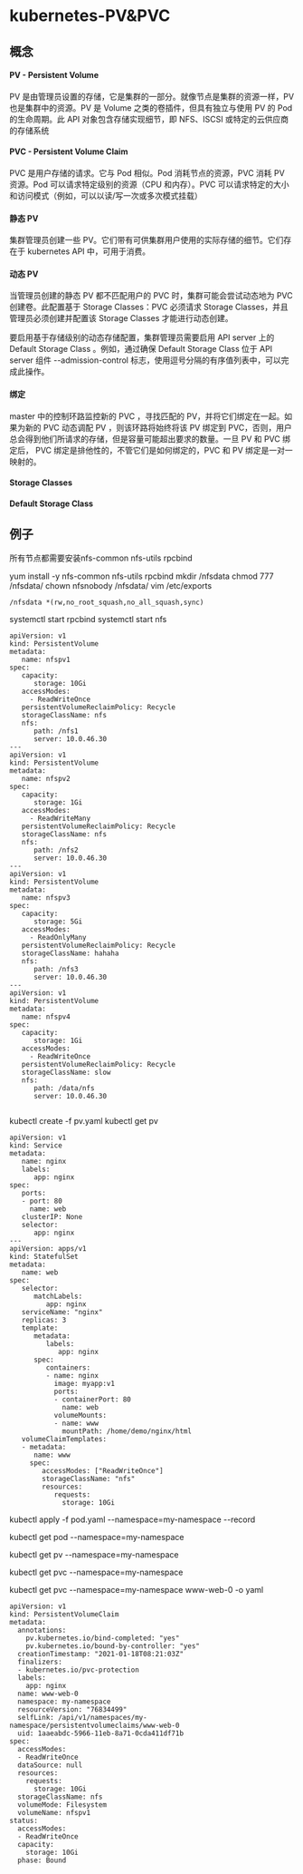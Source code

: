 # kubernetes-PV&PVC

## 概念

#### PV - Persistent Volume 
PV 是由管理员设置的存储，它是集群的一部分。就像节点是集群的资源一样，PV 也是集群中的资源。PV 是 Volume 之类的卷插件，但具有独立与使用 PV 的 Pod 的生命周期。此 API 对象包含存储实现细节，即 NFS、ISCSI 或特定的云供应商的存储系统

#### PVC - Persistent Volume Claim
PVC 是用户存储的请求。它与 Pod 相似。Pod 消耗节点的资源，PVC 消耗 PV 资源。Pod 可以请求特定级别的资源（CPU 和内存）。PVC 可以请求特定的大小和访问模式（例如，可以以读/写一次或多次模式挂载）

#### 静态 PV
集群管理员创建一些 PV。它们带有可供集群用户使用的实际存储的细节。它们存在于 kubernetes API 中，可用于消费。

#### 动态 PV
当管理员创建的静态 PV 都不匹配用户的 PVC 时，集群可能会尝试动态地为 PVC 创建卷。此配置基于 Storage Classes：PVC 必须请求 Storage Classes，并且管理员必须创建并配置该 Storage Classes 才能进行动态创建。

要启用基于存储级别的动态存储配置，集群管理员需要启用 API server 上的 Default Storage Class 。例如，通过确保 Default Storage Class 位于 API server 组件 --admission-control 标志，使用逗号分隔的有序值列表中，可以完成此操作。

#### 绑定
master 中的控制环路监控新的 PVC ，寻找匹配的 PV，并将它们绑定在一起。如果为新的 PVC 动态调配 PV ，则该环路将始终将该 PV 绑定到 PVC，否则，用户总会得到他们所请求的存储，但是容量可能超出要求的数量。一旦 PV 和 PVC 绑定后， PVC 绑定是排他性的，不管它们是如何绑定的，PVC 和 PV 绑定是一对一映射的。

####  Storage Classes

####  Default Storage Class



## 例子

所有节点都需要安装nfs-common nfs-utils rpcbind

yum install -y nfs-common nfs-utils rpcbind
mkdir /nfsdata
chmod 777 /nfsdata/
chown nfsnobody /nfsdata/
vim  /etc/exports
```
/nfsdata *(rw,no_root_squash,no_all_squash,sync)
```
systemctl start rpcbind
systemctl start nfs




```
apiVersion: v1
kind: PersistentVolume
metadata:
   name: nfspv1
spec:
   capacity:
      storage: 10Gi
   accessModes:
     - ReadWriteOnce
   persistentVolumeReclaimPolicy: Recycle
   storageClassName: nfs
   nfs:
      path: /nfs1
      server: 10.0.46.30
---
apiVersion: v1
kind: PersistentVolume
metadata:
   name: nfspv2
spec:
   capacity:
      storage: 1Gi
   accessModes:
     - ReadWriteMany
   persistentVolumeReclaimPolicy: Recycle
   storageClassName: nfs
   nfs:
      path: /nfs2
      server: 10.0.46.30
---
apiVersion: v1
kind: PersistentVolume
metadata:
   name: nfspv3
spec:
   capacity:
      storage: 5Gi
   accessModes:
     - ReadOnlyMany
   persistentVolumeReclaimPolicy: Recycle
   storageClassName: hahaha
   nfs:
      path: /nfs3
      server: 10.0.46.30
---
apiVersion: v1
kind: PersistentVolume
metadata:
   name: nfspv4
spec:
   capacity:
      storage: 1Gi
   accessModes:
     - ReadWriteOnce
   persistentVolumeReclaimPolicy: Recycle
   storageClassName: slow
   nfs:
      path: /data/nfs
      server: 10.0.46.30
      
```

kubectl create -f pv.yaml
kubectl  get pv 


```
apiVersion: v1
kind: Service
metadata:
   name: nginx
   labels:
      app: nginx
spec:
   ports:
   - port: 80
     name: web
   clusterIP: None
   selector:
      app: nginx
---
apiVersion: apps/v1
kind: StatefulSet
metadata:
   name: web
spec:
   selector:
      matchLabels:
         app: nginx
   serviceName: "nginx"
   replicas: 3
   template:
      metadata:
         labels:
            app: nginx
      spec:
         containers:
         - name: nginx
           image: myapp:v1
           ports:
           - containerPort: 80
             name: web
           volumeMounts:
           - name: www
             mountPath: /home/demo/nginx/html
   volumeClaimTemplates:
   - metadata:
      name: www
     spec:
        accessModes: ["ReadWriteOnce"]
        storageClassName: "nfs"
        resources:
           requests:
             storage: 10Gi
```

kubectl apply -f pod.yaml --namespace=my-namespace --record

kubectl get pod --namespace=my-namespace 


kubectl  get pv --namespace=my-namespace



kubectl  get pvc --namespace=my-namespace

kubectl  get pvc --namespace=my-namespace www-web-0 -o yaml

```
apiVersion: v1
kind: PersistentVolumeClaim
metadata:
  annotations:
    pv.kubernetes.io/bind-completed: "yes"
    pv.kubernetes.io/bound-by-controller: "yes"
  creationTimestamp: "2021-01-18T08:21:03Z"
  finalizers:
  - kubernetes.io/pvc-protection
  labels:
    app: nginx
  name: www-web-0
  namespace: my-namespace
  resourceVersion: "76834499"
  selfLink: /api/v1/namespaces/my-namespace/persistentvolumeclaims/www-web-0
  uid: 1aaeabdc-5966-11eb-8a71-0cda411df71b
spec:
  accessModes:
  - ReadWriteOnce
  dataSource: null
  resources:
    requests:
      storage: 10Gi
  storageClassName: nfs
  volumeMode: Filesystem
  volumeName: nfspv1
status:
  accessModes:
  - ReadWriteOnce
  capacity:
    storage: 10Gi
  phase: Bound
```




